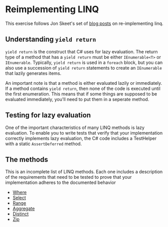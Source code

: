 # Reimplementing LINQ

This exercise follows Jon Skeet's set of [blog posts](https://codeblog.jonskeet.uk/category/Edulinq/) on re-implementing linq.

## Understanding `yield return`

`yield return` is the construct that C# uses for lazy evaluation.
The return type of a method that has a `yield return` must be either `IEnumerable<T>` or `IEnumerable`.
Typically, `yield return` is used in a `foreach` block, but you can also use a succession of `yield return` statements to create an `IEnumerable` that lazily generates items.

An important note is that a method is either evaluated lazily or immediately.
If a method contains `yield return`, then none of the code is executed until the first enumeration.
This means that if some things are supposed to be evaluated immediately, you'll need to put them in a seperate method.

## Testing for lazy evaluation

One of the important characteristics of many LINQ methods is lazy evaluation.
To enable you to write tests that verify that your implementation correctly implements lazy evaluation, the C# code includes a TestHelper with a static `AssertDeferred` method.

## The methods

This is an incomplete list of LINQ methods.
Each one includes a description of the requirements that need to be tested to prove that your implementation adheres to the documented behavior

* [Where](where.md)
* [Select](select.md)
* [Range](range.md)
* [Aggregate](aggregate.md)
* [Distinct](distinct.md)
* [Zip](zip.md)
